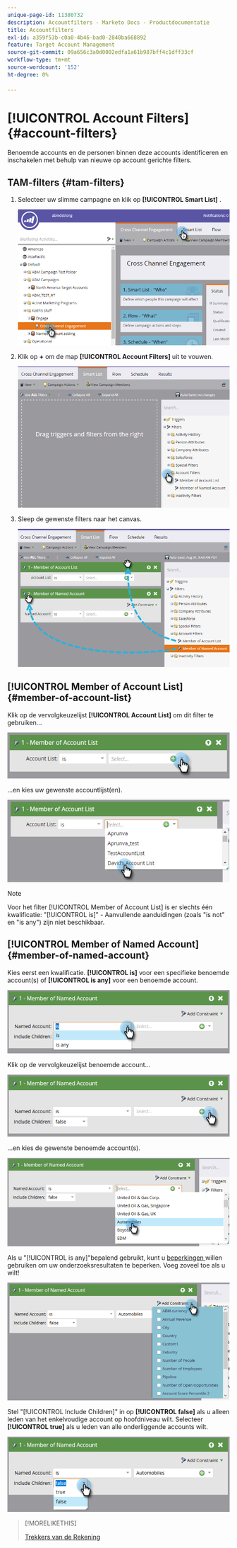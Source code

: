 ```yaml
---
unique-page-id: 11380732
description: Accountfilters - Marketo Docs - Productdocumentatie
title: Accountfilters
exl-id: a359f53b-c0a0-4b46-bad0-2840ba668892
feature: Target Account Management
source-git-commit: 09a656c3a0d0002edfa1a61b987bff4c1dff33cf
workflow-type: tm+mt
source-wordcount: '152'
ht-degree: 0%

---
```


# [!UICONTROL Account Filters] {#account-filters}

Benoemde accounts en de personen binnen deze accounts identificeren en inschakelen met behulp van nieuwe op account gerichte filters.

## TAM-filters {#tam-filters}

1. Selecteer uw slimme campagne en klik op **[!UICONTROL Smart List]** .

   ![](assets/one.png)

1. Klik op **+** om de map **[!UICONTROL Account Filters]** uit te vouwen.

   ![](assets/two.png)

1. Sleep de gewenste filters naar het canvas.

   ![](assets/three.png)

## [!UICONTROL Member of Account List] {#member-of-account-list}

Klik op de vervolgkeuzelijst **[!UICONTROL Account List]** om dit filter te gebruiken...

![](assets/four.png)

...en kies uw gewenste accountlijst(en).

![](assets/five.png)

>[!NOTE]
>
>Voor het filter [!UICONTROL Member of Account List] is er slechts één kwalificatie: &quot;[!UICONTROL is]&quot; - Aanvullende aanduidingen (zoals &quot;is not&quot; en &quot;is any&quot;) zijn niet beschikbaar.

## [!UICONTROL Member of Named Account] {#member-of-named-account}

Kies eerst een kwalificatie. **[!UICONTROL is]** voor een specifieke benoemde account(s) of **[!UICONTROL is any]** voor een benoemde account.

![](assets/six.png)

Klik op de vervolgkeuzelijst benoemde account...

![](assets/seven.png)

...en kies de gewenste benoemde account(s).

![](assets/eight.png)

Als u &quot;[!UICONTROL is any]&quot;bepalend gebruikt, kunt u [ beperkingen ](/help/marketo/product-docs/core-marketo-concepts/smart-lists-and-static-lists/using-smart-lists/add-a-constraint-to-a-smart-list-filter.md) willen gebruiken om uw onderzoeksresultaten te beperken. Voeg zoveel toe als u wilt!

![](assets/nine.png)

Stel &quot;[!UICONTROL Include Children]&quot; in op **[!UICONTROL false]** als u alleen leden van het enkelvoudige account op hoofdniveau wilt. Selecteer **[!UICONTROL true]** als u leden van alle onderliggende accounts wilt.

![](assets/ten.png)

>[!MORELIKETHIS]
>
>[ Trekkers van de Rekening ](/help/marketo/product-docs/target-account-management/engage/account-triggers.md)
